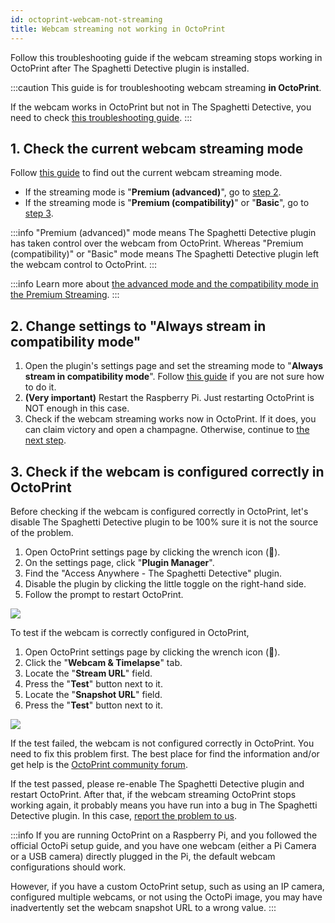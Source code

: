 ```yaml
---
id: octoprint-webcam-not-streaming
title: Webcam streaming not working in OctoPrint
---
```


Follow this troubleshooting guide if the webcam streaming stops working in OctoPrint after The Spaghetti Detective plugin is installed.

:::caution
This guide is for troubleshooting webcam streaming **in OctoPrint**.

If the webcam works in OctoPrint but not in The Spaghetti Detective, you need to check [this troubleshooting guide](/docs/user-guides/webcam-feed-is-not-showing).
:::

## 1. Check the current webcam streaming mode

Follow [this guide](/docs/user-guides/check-webcam-streaming-mode) to find out the current webcam streaming mode.

* If the streaming mode is "**Premium (advanced)**", go to [step 2](#2-set-the-streaming-to-always-stream-in-compatibility-mode).
* If the streaming mode is "**Premium (compatibility)**" or "**Basic**", go to [step 3](#3-disable-the-premium-webcam-streaming).

:::info
"Premium (advanced)" mode means The Spaghetti Detective plugin has taken control over the webcam from OctoPrint. Whereas "Premium (compatibility)" or "Basic" mode means The Spaghetti Detective plugin left the webcam control to OctoPrint.
:::

:::info
Learn more about [the advanced mode and the compatibility mode in the Premium Streaming](/docs/user-guides/streaming-compatibility-mode).
:::

## 2. Change settings to "Always stream in compatibility mode"

1. Open the plugin's settings page and set the streaming mode to "**Always stream in compatibility mode**". Follow [this guide](/docs/user-guides/streaming-compatibility-mode/#how-to-change-the-compatibility-mode-setting) if you are not sure how to do it.
1.  **(Very important)** Restart the Raspberry Pi. Just restarting OctoPrint is NOT enough in this case.
1. Check if the webcam streaming works now in OctoPrint. If it does, you can claim victory and open a champagne. Otherwise, continue to [the next step](#3-disable-the-premium-webcam-streaming).

## 3. Check if the webcam is configured correctly in OctoPrint

Before checking if the webcam is configured correctly in OctoPrint, let's disable The Spaghetti Detective plugin to be 100% sure it is not the source of the problem.

1. Open OctoPrint settings page by clicking the wrench icon (**🔧**).
1. On the settings page, click "**Plugin Manager**".
1. Find the "Access Anywhere - The Spaghetti Detective" plugin.
1. Disable the plugin by clicking the little toggle on the right-hand side.
1. Follow the prompt to restart OctoPrint.

![](/img/user-guides/helpdocs/disable-tsd-plugin.gif)


To test if the webcam is correctly configured in OctoPrint,

1. Open OctoPrint settings page by clicking the wrench icon (**🔧**).
1. Click the "**Webcam & Timelapse**"  tab.
1. Locate the "**Stream URL**" field.
1. Press the "**Test**" button next to it.
1. Locate the "**Snapshot URL**" field.
1. Press the "**Test**" button next to it.

![](/img/user-guides/helpdocs/test-snapshot-url.gif)

If the test failed, the webcam is not configured correctly in OctoPrint. You need to fix this problem first. The best place for find the information and/or get help is the [OctoPrint community forum](https://community.octoprint.org/).

If the test passed, please re-enable The Spaghetti Detective plugin and restart OctoPrint. After that, if the webcam streaming OctoPrint stops working again, it probably means you have run into a bug in The Spaghetti Detective plugin. In this case, [report the problem to us](mailto:support@thespaghettidetective.com).

:::info
If you are running OctoPrint on a Raspberry Pi, and you followed the official OctoPi setup guide, and you have one webcam (either a Pi Camera or a USB camera) directly plugged in the Pi, the default webcam configurations should work.

However, if you have a custom OctoPrint setup, such as using an IP camera, configured multiple webcams, or not using the OctoPi image, you may have inadvertently set the webcam snapshot URL to a wrong value.
:::
